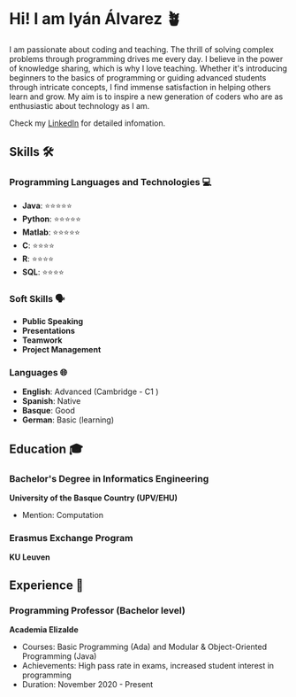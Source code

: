 # Hi! I am Iyán Álvarez 🪴
I am passionate about coding and teaching. The thrill of solving complex problems through programming drives me every day. I believe in the power of knowledge sharing, which is why I love teaching. Whether it's introducing beginners to the basics of programming or guiding advanced students through intricate concepts, I find immense satisfaction in helping others learn and grow. My aim is to inspire a new generation of coders who are as enthusiastic about technology as I am.

Check my [LinkedIn](https://www.linkedin.com/in/iyan-alvarez/) for detailed infomation.

## Skills 🛠️

### Programming Languages and Technologies 💻
- **Java**: ⭐⭐⭐⭐⭐
- **Python**: ⭐⭐⭐⭐⭐
- **Matlab**: ⭐⭐⭐⭐⭐
- **C**: ⭐⭐⭐⭐
- **R**: ⭐⭐⭐⭐
- **SQL**: ⭐⭐⭐⭐


### Soft Skills 🗣️
- **Public Speaking**
- **Presentations**
- **Teamwork**
- **Project Management**

### Languages 🌐
- **English**: Advanced (Cambridge - C1 )
- **Spanish**: Native
- **Basque**: Good
- **German**: Basic (learning)

## Education 🎓

### Bachelor's Degree in Informatics Engineering 
**University of the Basque Country (UPV/EHU)** 
- Mention: Computation

### Erasmus Exchange Program  
**KU Leuven**

## Experience 💼

### Programming Professor (Bachelor level)
**Academia Elizalde**    
- Courses: Basic Programming (Ada) and Modular & Object-Oriented Programming (Java)
- Achievements: High pass rate in exams, increased student interest in programming
- Duration: November 2020 - Present
